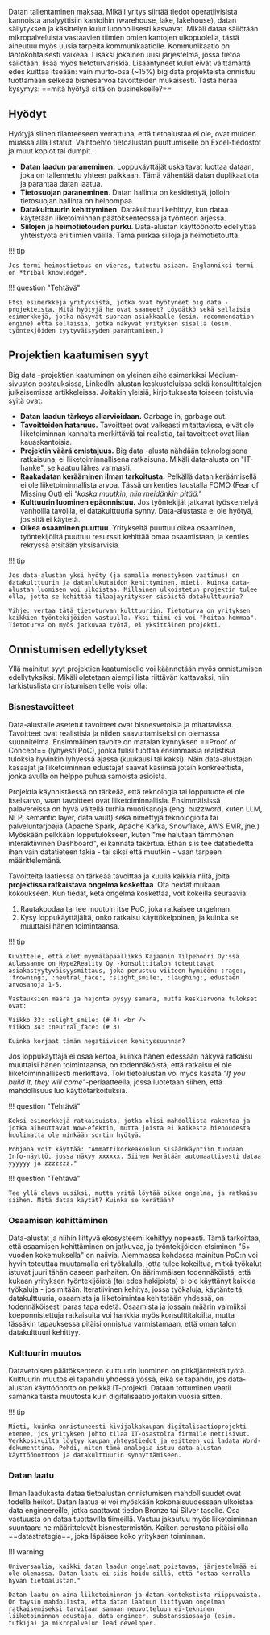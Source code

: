 Datan tallentaminen maksaa. Mikäli yritys siirtää tiedot operatiivisista kannoista analyyttisiin kantoihin (warehouse, lake, lakehouse), datan säilytyksen ja käsittelyn kulut luonnollisesti kasvavat. Mikäli dataa säilötään mikropalveluista vastaavien tiimien omien kantojen ulkopuolella, tästä aiheutuu myös uusia tarpeita kommunikaatiolle. Kommunikaatio on lähtökohtaisesti vaikeaa. Lisäksi jokainen uusi järjestelmä, jossa tietoa säilötään, lisää myös tietoturvariskiä. Lisääntyneet kulut eivät välttämättä edes kuittaa itseään: vain murto-osa (~15%) big data projekteista onnistuu tuottamaan selkeää bisnesarvoa tavoitteiden mukaisesti. Tästä herää kysymys: ==mitä hyötyä siitä on businekselle?==

## Hyödyt

Hyötyjä siihen tilanteeseen verrattuna, että tietoalustaa ei ole, ovat muiden muassa alla listatut. Vaihtoehto tietoalustan puuttumiselle on Excel-tiedostot ja muut kopiot tai dumpit.

* **Datan laadun paraneminen.** Loppukäyttäjät uskaltavat luottaa dataan, joka on tallennettu yhteen paikkaan. Tämä vähentää datan duplikaatiota ja parantaa datan laatua.
* **Tietosuojan paraneminen**. Datan hallinta on keskitettyä, jolloin tietosuojan hallinta on helpompaa.
* **Datakulttuurin kehittyminen**. Datakulttuuri kehittyy, kun dataa käytetään liiketoiminnan päätöksenteossa ja työnteon arjessa.
* **Siilojen ja heimotietouden purku**. Data-alustan käyttöönotto edellyttää yhteistyötä eri tiimien välillä. Tämä purkaa siiloja ja heimotietoutta.

!!! tip

    Jos termi heimostietous on vieras, tutustu asiaan. Englanniksi termi on *tribal knowledge*.

!!! question "Tehtävä"

    Etsi esimerkkejä yrityksistä, jotka ovat hyötyneet big data -projekteista. Mitä hyötyjä he ovat saaneet? Löydätkö sekä sellaisia esimerkkejä, jotka näkyvät suoraan asiakkaalle (esim. recommendation engine) että sellaisia, jotka näkyvät yrityksen sisällä (esim. työntekjöiden tyytyväisyyden parantaminen.)

## Projektien kaatumisen syyt

Big data -projektien kaatuminen on yleinen aihe esimerkiksi Medium-sivuston postauksissa, LinkedIn-alustan keskusteluissa sekä konsulttitalojen julkaisemissa artikkeleissa. Joitakin yleisiä, kirjoituksesta toiseen toistuvia syitä ovat:

* **Datan laadun tärkeys aliarvioidaan.** Garbage in, garbage out.
* **Tavoitteiden hataruus.** Tavoitteet ovat vaikeasti mitattavissa, eivät ole liiketoiminnan kannalta merkittäviä tai realistia, tai tavoitteet ovat liian kauaskantoisia.
* **Projektin väärä omistajuus.** Big data -alusta nähdään teknologisena ratkaisuna, ei liiketoiminnallisena ratkaisuna. Mikäli data-alusta on "IT-hanke", se kaatuu lähes varmasti.
* **Raakadatan kerääminen ilman tarkoitusta.** Pelkällä datan keräämisellä ei ole liiketoiminnallista arvoa. Tässä on kenties taustalla FOMO (Fear of Missing Out) eli *"koska muutkin, niin meidänkin pitää."*
* **Kulttuurin luominen epäonnistuu.** Jos työntekijät jatkavat työskentelyä vanhoilla tavoilla, ei datakulttuuria synny. Data-alustasta ei ole hyötyä, jos sitä ei käytetä.
* **Oikea osaaminen puuttuu**. Yritykseltä puuttuu oikea osaaminen, työntekijöiltä puuttuu resurssit kehittää omaa osaamistaan, ja kenties rekryssä etsitään yksisarvisia.

!!! tip

    Jos data-alustan yksi hyöty (ja samalla menestyksen vaatimus) on datakulttuurin ja datanlukutaidon kehittyminen, mieti, kuinka data-alustan luomisen voi ulkoistaa. Millainen ulkoistetun projektin tulee olla, jotta se kehittää tilaajayrityksen sisäistä datakulttuuria?

    Vihje: vertaa tätä tietoturvan kulttuuriin. Tietoturva on yrityksen kaikkien työntekijöiden vastuulla. Yksi tiimi ei voi "hoitaa hommaa". Tietoturva on myös jatkuvaa työtä, ei yksittäinen projekti.

## Onnistumisen edellytykset

Yllä mainitut syyt projektien kaatumiselle voi käännetään myös onnistumisen edellytyksiksi. Mikäli oletetaan aiempi lista riittävän kattavaksi, niin tarkistuslista onnistumisen tielle voisi olla:

### Bisnestavoitteet

Data-alustalle asetetut tavoitteet ovat bisnesvetoisia ja mitattavissa. Tavoitteet ovat realistisia ja niiden saavuttamiseksi on olemassa suunnitelma. Ensimmäinen tavoite on matalan kynnyksen ==Proof of Concept== (lyhyesti PoC), jonka tulisi tuottaa ensimmäisiä realistisia tuloksia hyvinkin lyhyessä ajassa (kuukausi tai kaksi). Näin data-alustajan kasaajat ja liiketoiminnan edustajat saavat käsiinsä jotain konkreettista, jonka avulla on helppo puhua samoista asioista.

Projektia käynnistäessä on tärkeää, että teknologia tai lopputuote ei ole itseisarvo, vaan tavoitteet ovat liiketoiminnallisia. Ensimmäisissä palavereissa on hyvä vältellä turhia muotisanoja (eng. buzzword, kuten LLM, NLP, semantic layer, data vault) sekä nimettyjä teknologioita tai palveluntarjoajia (Apache Spark, Apache Kafka, Snowflake, AWS EMR, jne.) Myöskään pelkkään lopputulokseen, kuten "me halutaan tämmönen interaktiivinen Dashboard", ei kannata takertua. Ethän siis tee datatiedettä ihan vain datatieteen takia - tai siksi että muutkin - vaan tarpeen määrittelemänä.

Tavoitteita laatiessa on tärkeää tavoittaa ja kuulla kaikkia niitä, joita **projektissa ratkaistava ongelma koskettaa**. Ota heidät mukaan kokoukseen. Kun tiedät, ketä ongelma koskettaa, voit kokeilla seuraavia:

1. Rautakoodaa tai tee muutoin itse PoC, joka ratkaisee ongelman.
2. Kysy loppukäyttäjältä, onko ratkaisu käyttökelpoinen, ja kuinka se muuttaisi hänen toimintaansa.

!!! tip

    Kuvittele, että olet myymäläpäällikkö Kajaanin Tilpehööri Oy:ssä. Aulassanne on Hype2Reality Oy -konsulttitalon toteuttavat asiakastyytyväisyysmittaus, joka perustuu viiteen hymiöön: :rage:, :frowning:, :neutral_face:, :slight_smile:, :laughing:, edustaen arvosanoja 1-5.

    Vastauksien määrä ja hajonta pysyy samana, mutta keskiarvona tulokset ovat:

    Viikko 33: :slight_smile: (# 4) <br /> 
    Viikko 34: :neutral_face: (# 3)

    Kuinka korjaat tämän negatiivisen kehityssuunnan?

Jos loppukäyttäjä ei osaa kertoa, kuinka hänen edessään näkyvä ratkaisu muuttaisi hänen toimintaansa, on todennäköistä, että ratkaisu ei ole liiketoiminnallisesti merkittävä. Toki tietoalustan voi myös kasata *"If you build it, they will come"*-periaatteella, jossa luotetaan siihen, että mahdollisuus luo käyttötarkoituksia.

!!! question "Tehtävä"

    Keksi esimerkkejä ratkaisuista, jotka olisi mahdollista rakentaa ja jotka aiheuttavat Wow-efektin, mutta joista ei kaikesta hienoudesta huolimatta ole minkään sortin hyötyä.

    Pohjana voit käyttää: "Ammattikorkeakoulun sisäänkäyntiin tuodaan Info-näyttö, jossa näkyy xxxxxx. Siihen kerätään automaattisesti dataa yyyyyy ja zzzzzzz."

!!! question "Tehtävä"

    Tee yllä oleva uusiksi, mutta yritä löytää oikea ongelma, ja ratkaisu siihen. Mitä dataa käytät? Kuinka se kerätään?

### Osaamisen kehittäminen

Data-alustat ja niihin liittyvä ekosysteemi kehittyy nopeasti. Tämä tarkoittaa, että osaamisen kehittäminen on jatkuvaa, ja työntekijöiden etsiminen "5+ vuoden kokemuksella" on naiivia. Aiemmassa kohdassa mainitun PoC:n voi hyvin toteuttaa muutamalla eri työkalulla, jotta tulee kokeiltua, mitkä työkalut istuvat juuri tähän caseen parhaiten. On äärimmäisen todennäköistä, että kukaan yrityksen työntekijöistä (tai edes hakijoista) ei ole käyttänyt kaikkia työkaluja - jos mitään. Iteratiivinen kehitys, jossa työkaluja, käytänteitä, datakulttuuria, osaamista ja liiketoimintaa kehitetään yhdessä, on todennäköisesti paras tapa edetä. Osaamista ja jossain määrin valmiiksi koeponnistettuja ratkaisuita voi hankkia myös konsulttitaloilta, mutta tässäkin tapauksessa pitäisi onnistua varmistamaan, että oman talon datakulttuuri kehittyy.

### Kulttuurin muutos

Datavetoisen päätöksenteon kulttuurin luominen on pitkäjänteistä työtä. Kulttuurin muutos ei tapahdu yhdessä yössä, eikä se tapahdu, jos data-alustan käyttöönotto on pelkkä IT-projekti. Dataan tottuminen vaatii samankaltaista muutosta kuin digitalisaatio joitakin vuosia sitten.

!!! tip

    Mieti, kuinka onnistuneesti kivijalkakaupan digitalisaatioprojekti etenee, jos yrityksen johto tilaa IT-osastolta firmalle nettisivut. Verkkosivuilta löytyy kaupan yhteystiedot ja esitteen voi ladata Word-dokumenttina. Pohdi, miten tämä analogia istuu data-alustan käyttöönottoon ja datakulttuurin synnyttämiseen.

### Datan laatu

Ilman laadukasta dataa tietoalustan onnistumisen mahdollisuudet ovat todella heikot. Datan laatua ei voi myöskään kokonaisuudessaan ulkoistaa data engineereille, jotka saattavat tiedon Bronze tai Silver tasolle. Osa vastuusta on dataa tuottavilla tiimeillä. Vastuu jakautuu myös liiketoiminnan suuntaan: he määrittelevät bisnestermistön. Kaiken perustana pitäisi olla ==datastrategia==, joka läpäisee koko yrityksen toiminnan.

!!! warning

    Universaalia, kaikki datan laadun ongelmat poistavaa, järjestelmää ei ole olemassa. Datan laatu ei siis hoidu sillä, että "ostaa kerralla hyvän tietoalustan."
    
    Datan laatu on aina liiketoiminnan ja datan kontekstista riippuvaista. On täysin mahdollista, että datan laatuun liittyvän ongelman ratkaisemiseksi tarvitaan samaan neuvotteluun ei-tekninen liiketoiminnan edustaja, data engineer, substanssiosaaja (esim. tutkija) ja mikropalvelun lead developer.
